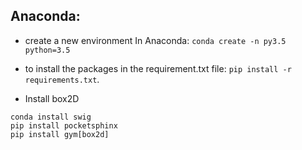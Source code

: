 


## Anaconda:
- create a new environment In Anaconda: `conda create -n py3.5 python=3.5`

- to install the packages in the requirement.txt file: `pip install -r requirements.txt`.

- Install box2D
```
conda install swig
pip install pocketsphinx
pip install gym[box2d]
```
